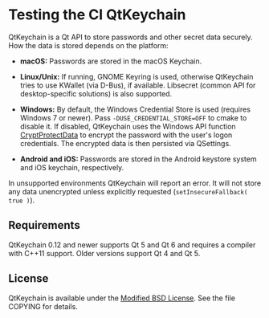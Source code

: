 Testing the CI
QtKeychain
==========

QtKeychain is a Qt API to store passwords and other secret data securely. How the data is stored depends on the platform:

 * **macOS:** Passwords are stored in the macOS Keychain.

 * **Linux/Unix:** If running, GNOME Keyring is used, otherwise QtKeychain tries to use KWallet (via D-Bus), if available. Libsecret (common API for desktop-specific solutions)
   is also supported.

 * **Windows:** By default, the Windows Credential Store is used (requires Windows 7 or newer).
Pass `-DUSE_CREDENTIAL_STORE=OFF` to cmake to disable it. If disabled, QtKeychain uses the Windows API function
[CryptProtectData](http://msdn.microsoft.com/en-us/library/windows/desktop/aa380261%28v=vs.85%29.aspx "CryptProtectData function")
to encrypt the password with the user's logon credentials. The encrypted data is then persisted via QSettings.

 * **Android and iOS:** Passwords are stored in the Android keystore system and iOS keychain, respectively.

In unsupported environments QtKeychain will report an error. It will not store any data unencrypted unless explicitly requested (`setInsecureFallback( true )`).


Requirements
------------

QtKeychain 0.12 and newer supports Qt 5 and Qt 6 and requires a compiler with C++11 support. Older versions support Qt 4 and Qt 5.

License
-------

QtKeychain is available under the [Modified BSD License](http://www.gnu.org/licenses/license-list.html#ModifiedBSD). See the file COPYING for details.
